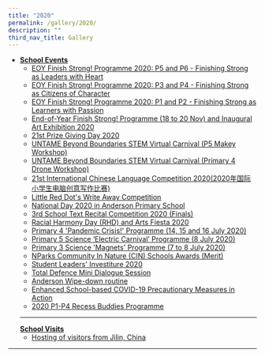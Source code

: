 ```yaml
---
title: "2020"
permalink: /gallery/2020/
description: ""
third_nav_title: Gallery
---
```



<ul>
<li><u><strong>School Events<br /></strong></u>
<ul>
<li><a href="https://www.facebook.com/permalink.php?story_fbid=3491826174187735&amp;id=248457555191296" target="_blank" rel="noopener">EOY Finish Strong! Programme 2020: P5 and P6 - Finishing Strong as Leaders with Heart</a><br /></li>
<li><a href="https://www.facebook.com/permalink.php?story_fbid=3491796170857402&amp;id=248457555191296" target="_blank" rel="noopener">EOY Finish Strong! Programme 2020: P3 and P4 - Finishing Strong as Citizens of Character</a><br /></li>
<li><a href="https://www.facebook.com/permalink.php?story_fbid=3491722790864740&amp;id=248457555191296" target="_blank" rel="noopener">EOY Finish Strong! Programme 2020: P1 and P2 - Finishing Strong as Learners with Passion</a><br /></li>
<li><a href="https://www.facebook.com/permalink.php?story_fbid=3491701350866884&amp;id=248457555191296" target="_blank" rel="noopener">End-of-Year Finish Strong! Programme (18 to 20 Nov) and Inaugural Art Exhibition 2020</a><br /></li>
<li><a href="https://www.facebook.com/permalink.php?story_fbid=3490485127655173&amp;id=248457555191296" target="_blank" rel="noopener">21st Prize Giving Day 2020</a><br /></li>
<li><a href="https://www.facebook.com/permalink.php?story_fbid=3498327916870894&amp;id=248457555191296" target="_blank" rel="noopener">UNTAME Beyond Boundaries STEM Virtual Carnival (P5 Makey Workshop)</a><br /></li>
<li><a href="https://www.facebook.com/permalink.php?story_fbid=3490295414340811&amp;id=248457555191296" target="_blank" rel="noopener">UNTAME Beyond Boundaries STEM Virtual Carnival (Primary 4 Drone Workshop)</a><br /></li>
<li><a href="https://www.facebook.com/permalink.php?story_fbid=3485612994809053&amp;id=248457555191296" target="_blank" rel="noopener">21st International Chinese Language Competition 2020(2020年国际小学生电脑创意写作比赛)</a><br /></li>
<li><a href="https://www.facebook.com/media/set/?vanity=248457555191296&amp;set=a.3356063427764011" target="_blank" rel="noopener">Little Red Dot's Write Away Competition</a><br /></li>
<li><a href="https://www.facebook.com/permalink.php?story_fbid=3188589034511452&amp;id=248457555191296" target="_blank" rel="noopener">National Day 2020 in Anderson Primary School</a><br /></li>
<li><a href="https://www.facebook.com/permalink.php?story_fbid=3138707232832966&amp;id=248457555191296" target="_blank" rel="noopener">3rd School Text Recital Competition 2020 (Finals)</a><br /></li>
<li><a href="https://www.facebook.com/media/set/?vanity=248457555191296&amp;set=a.3120385257998497" target="_blank" rel="noopener">Racial Harmony Day (RHD) and Arts Fiesta 2020</a></li>
<li><a href="https://www.facebook.com/permalink.php?story_fbid=3134011899969166&amp;id=248457555191296" target="_blank" rel="noopener">Primary 4 'Pandemic Crisis!' Programme (14, 15 and 16 July 2020)</a></li>
<li><a href="https://www.facebook.com/media/set/?vanity=248457555191296&amp;set=a.3088185421218481" target="_blank" rel="noopener">Primary 5 Science &lsquo;Electric Carnival&rsquo; Programme (8 July 2020)</a></li>
<li><a href="https://www.facebook.com/media/set/?vanity=248457555191296&amp;set=a.3088685787835111" target="_blank" rel="noopener">Primary 3 Science 'Magnets' Programme (7 to 8 July 2020)</a>&nbsp;</li>
<li><a href="https://www.facebook.com/248457555191296/media_set/?set=a.3043038469066510" target="_blank" rel="noopener">NParks Community In Nature (CIN) Schools Awards (Merit)</a>&nbsp;</li>
<li><a href="https://www.facebook.com/permalink.php?story_fbid=2716840175019676&amp;id=248457555191296&amp;__xts__[0]=68.ARAzfWN4v97fWcEvyVEphbcepHwJ7kMwaOHrixRqCOgiCyuCgXE6usJLqooKzucr-Ew5o6CbmakxAbr0dhR-XVWNSMA5Ny4BU501tp_n-nt8WI18B6HzZNqmnDcM_EuQzPf8I7qw58iYXvOfCBXVTGO-Lncb1yQ-WdptFfUKXGu9QYMWINwfedt4E5Lu5MUsQ1E8ONH0U3VFG_B-fyB3vGr8Q4pn0k1kqW4G3GXTj3K9RURoXC4D-yznD39Ah9FLbtkETC2W5O4t14vVQhBgHZhLo9fIG5e0qatr8TlXRRMh2EPElv4LTywhH0qKxUPYi0nOwv4vysUVh3Yxqmn3W5L_Ew&amp;__tn__=-R" target="_blank" rel="noopener">Student Leaders' Investiture 2020</a></li>
<li><a href="https://www.facebook.com/pg/Anderson-Primary-School-Official-248457555191296/photos/?tab=album&amp;album_id=2710692838967743&amp;__xts__%5B0%5D=68.ARCCUeLDz4qRJV1fi8HK4OwSq74mKMAJ9dn32fjw7tFOEXPimR2eDj53Et9eEf_xO3KctWb3Q65F37DEEX5VNnwEogn8v5ec34KLCfJ3oxsEYgvRG08Z6duVrJ1lBriHa4BwMDNg7jrIKWnjBdzikf4EqSLA7FZRIyDkgCT4tDpFAblBP_Pu3zYmGfqePSZfhhn4u4rJ6k8xN2Y4Jg3j-MHmaZjg5qv8Q8U0RjGYgWqiiCNT-WjUzc1uem7JI87HLZZOEhJwrCnO8_atGhtrnS7FXZTZS_1gktpl_64LJIwfk0sNq3y5YG6UlAC-YNIuaEidsDieRaufOvhtHGZRtAfZzqvgKSdZF1n9S2RKJ7G1z82nny7a2NI47e57NdnC5Q1U5pAxDJhOdJe8COw17ivFkRIpwddj0NuFv2Sn5pcIh2skF-CzqeH7rEsCN9ILVD4AT9XKOe_0aLOw3WTc&amp;__tn__=-UC-R" target="_blank" rel="noopener">Total Defence Mini Dialogue Session</a></li>
<li><a href="https://www.facebook.com/248457555191296/videos/2674868145932433/?__xts__[0]=68.ARCNlsP4pUmj2BUqK_YQd5sJiSEYu_LPhmb8JskEvxTCKRj0IRgxyLfJAIfIh3HkBH89Ky9Bu6uh4yIq6LX0dEh6a74VAA9BMIvhFkIeDpRJb3EjTtG8D5bqRJXJUNyrBj2pPh8jxR73WZxSR4APl2iWWNzlb0-hmIEvboZe8P2-FodMou-S4Zy4SQKw298hYH8YSXzODvBcmHgiWdPoFneJp4in-wzbxCKbn0ai-VXtB7tEbh0kkSvBsU8rYfUi4jKUXmuWkxMTQz7IFEOzHVGe42F1WDGmGLbTPLjspdE5PtTGHF86pxPNN8m_pP9uNmwozWj2cIve74BTtJMwxElrgiNvAapaHtQ&amp;__tn__=-R" target="_blank" rel="noopener">Anderson Wipe-down routine</a></li>
<li><a href="https://www.facebook.com/permalink.php?story_fbid=2699638503406510&amp;id=248457555191296&amp;__xts__[0]=68.ARAS4IjKEBqOcf_RgeqSTwE7SeqdXhY-Sa6Rs45E3F8Mh8loGFVNfFcpyNgjmnjp-twwiG5dj7epChggK3niFPsKGvu7r2chjze3ZEdyBFmZrMoRiYN_sYOA5uWddJ4_KxdMl2T8sCNKZOOQymqli27LtrfxG0RdyD1jVquKpdHUtk1zJFwI8TqRPWFTmtl8l8jlPgs-st1zTsUcYUUUcTd29qelNO5ZoHX2sBbI8pIN_9mopQpSC5Dl3R16n3nbFeK3kLmAbIyWC73rL6JNCAVDie3ARshi7z1MiGFSwNJjflaPUb9nfYi0Z0cT6cbopCSUuGlbxjtS6CYlrwmQ40VEDg&amp;__tn__=-R" target="_blank" rel="noopener">Enhanced School-based COVID-19 Precautionary Measures in Action</a></li>
<li><a href="https://www.facebook.com/pg/Anderson-Primary-School-Official-248457555191296/photos/?tab=album&amp;album_id=2627547753948919" target="_blank" rel="noopener">2020 P1-P4 Recess Buddies Programme</a></li>
</ul>
<hr /><u><strong>School Visits</strong></u>
<ul>
<li><a href="https://www.facebook.com/media/set/?set=a.2657265234310504&amp;type=3&amp;__xts__%5B0%5D=68.ARBvTOlg6aaWpv5iqgffTtsErAwQ_2kAZw-MNRTJAVFfVtnlP8TSR1gNRGIk3II-5vYMSTARjusm_hUDAEYshoYNrS1i6nwLBUxbHmDrSLGQtt4FEdAwfbMOSj6OJDbEljz0Q3NiGZ6p2JzU5QrTWvshGJu0n5HfGJRsHph7zRu9oEQvNfefItgc181RTlrbVTSJHh9pt9Gx8VqsJwLjO8MDs3Jf6UwgLtQn5SEhC1-OGx7esAVRL8hr3dgACNjMVKk69GGqfK0mOfs-elFkYdGzn14SW1fPz3NbGH32XDcLqBWt7QaSjwQVqsDmmP3Dru2NYqytA7rJ6iYiojEQBaNWkc2HYNptaNmklMNKN2rrJpEVaJPuyeDM2rTGULA3P9VwZiJXeGpuf2zwAlAGqSGXW6At9EeiUiJQpZNB7hs4BOM0bYrue7A7HNS9Td2BMNnh1eMw-3dzxm4KJDjB&amp;__tn__=-UC-R" target="_blank" rel="noopener">Hosting of visitors from Jilin, China</a></li>
</ul>
</li>
</ul>
<hr />